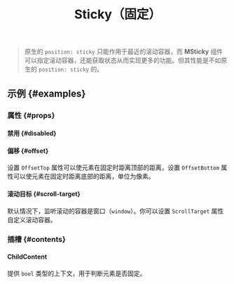 ﻿---
title: Sticky（固定）
desc: 当滚动时使元素固定在视口上。
---

> 原生的 `position: sticky` 只能作用于最近的滚动容器，而 **MSticky** 组件可以指定滚动容器，还能获取状态从而实现更多的功能。但其性能是不如原生的 `position: sticky` 的。

## 示例 {#examples}

### 属性 {#props}

#### 禁用 {#disabled}

<masa-example file="Examples.labs.sticky.Disabled"></masa-example>

#### 偏移 {#offset}

设置 `OffsetTop` 属性可以使元素在固定时距离顶部的距离，设置 `OffsetBottom` 属性可以使元素在固定时距离底部的距离，单位为像素。

<masa-example file="Examples.labs.sticky.Offset"></masa-example>

#### 滚动目标 {#scroll-target}

默认情况下，监听滚动的容器是窗口（`window`）。你可以设置 `ScrollTarget` 属性自定义滚动容器。

<masa-example file="Examples.labs.sticky.ScrollTarget"></masa-example>

### 插槽 {#contents}

#### ChildContent

提供 `bool` 类型的上下文，用于判断元素是否固定。

<masa-example file="Examples.labs.sticky.ChildContent"></masa-example>

